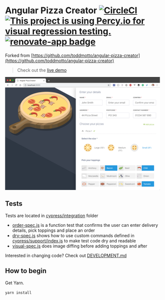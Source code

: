 # Angular Pizza Creator [![CircleCI](https://circleci.com/gh/cypress-io/angular-pizza-creator.svg?style=svg)](https://circleci.com/gh/cypress-io/angular-pizza-creator) [![This project is using Percy.io for visual regression testing.](https://percy.io/static/images/percy-badge.png)](https://percy.io/cypress-io/angular-pizza-creator) [![renovate-app badge][renovate-badge]][renovate-app]

Forked from [https://github.com/toddmotto/angular-pizza-creator](https://github.com/toddmotto/angular-pizza-creator)

> Check out the [live demo](https://toddmotto.com/angular-pizza-creator/)

![Pizza](pizza.png)

## Tests

Tests are located in [cypress/integration](cypress/integration) folder

- [order-spec.js](cypress/integration/order-spec.js) is a function test that confirms the user can enter delivery details, pick toppings and place an order
- [dry-spec.js](cypress/integration/dry-spec.js) shows how to use custom commands defined in [cypress/support/index.js](cypress/support/index.js) to make test code dry and readable
- [visual-spec.js](cypress/integration/visual-spec.js) does image diffing before adding toppings and after

Interested in changing code? Check out [DEVELOPMENT.md](DEVELOPMENT.md)

[renovate-badge]: https://img.shields.io/badge/renovate-app-blue.svg
[renovate-app]: https://renovateapp.com/


## How to begin

Get Yarn.

```yarn install```
